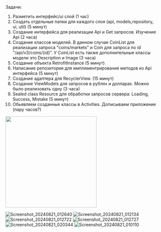 Задачи: 
1. Разметить интерфейс/ui слой (1 час)
2. Создать отдельные папки для каждого слоя (api, models,repository, ui, util) (5 минут)
3. Создание интерфейса для реализации Api и Get запросов. Изучение Api (2 часа)
4. Создание классов моделей. В данном случае CoinList для реализации запроса "coins/markets" и Coin для запроса по id "/api/v3/coins/{id}". У CoinList есть также дополнительные классы модели это Description и Image (3 часа)
5. Создание объекта RetrofitInstance (5 минут)
6. Написание репозитория для имплементрирования методов из Api интерфейса (5 минут)
7. Создание адаптера для RecyclerView. (15 минут)
8. Создание ViewModels для запросов в рублях и долларах. Можно было реализовать одну (3 часа)
9. Sealed class Resource для обработки запросов сервера: Loading, Success, Mistake (5 минут)
10. Обьявляем созданные классы в Activities. Дописываем приложение (пару часов?)

<img src="https://github.com/user-attachments/assets/aa1c6504-529d-47ba-be3d-c3374dede64a" width="300">

![Screenshot_20240821_012640](https://github.com/user-attachments/assets/aa1c6504-529d-47ba-be3d-c3374dede64a)
![Screenshot_20240821_012134](https://github.com/user-attachments/assets/b74f1723-a7a9-477f-8c18-0c4fac784aec)
![Screenshot_20240821_012722](https://github.com/user-attachments/assets/b156db99-c0c6-40d7-91d9-b058d4469e51)
![Screenshot_20240821_012727](https://github.com/user-attachments/assets/6fc9ecd1-5386-4ee7-8173-9be4647f089e)
![Screenshot_20240821_020344](https://github.com/user-attachments/assets/e098f556-8e99-4cc9-aab8-c2d75fe419ae)
![Screenshot_20240821_010110](https://github.com/user-attachments/assets/920a58c9-26a8-4e2d-91cb-7bff5db6c56a)

